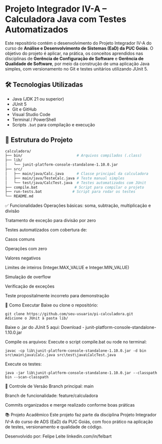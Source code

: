 # Projeto Integrador IV-A – Calculadora Java com Testes Automatizados

Este repositório contém o desenvolvimento do Projeto Integrador IV-A do curso de **Análise e Desenvolvimento de Sistemas (EaD) da PUC Goiás**. O objetivo do projeto é aplicar, na prática, os conceitos aprendidos nas disciplinas de **Gerência de Configuração de Software** e **Gerência de Qualidade de Software**, por meio da construção de uma aplicação Java simples, com versionamento no Git e testes unitários utilizando JUnit 5.

## 🛠 Tecnologias Utilizadas

- Java (JDK 21 ou superior)
- JUnit 5
- Git e GitHub
- Visual Studio Code
- Terminal / PowerShell
- Scripts `.bat` para compilação e execução

## 📂 Estrutura do Projeto

```bash
calculadora/
├── bin/                         # Arquivos compilados (.class)
├── lib/
│   └── junit-platform-console-standalone-1.10.0.jar
├── src/
│   ├── main/java/Calc.java      # Classe principal da calculadora
│   ├── main/java/TesteCalc.java # Teste manual simples
│   └── test/java/CalcTest.java  # Testes automatizados com JUnit
├── compile.bat                 # Script para compilar o projeto
├── run-tests.bat              # Script para rodar os testes
└── README.md

```


✅ Funcionalidades
Operações básicas: soma, subtração, multiplicação e divisão

Tratamento de exceção para divisão por zero

Testes automatizados com cobertura de:

Casos comuns

Operações com zero

Valores negativos

Limites de inteiros (Integer.MAX_VALUE e Integer.MIN_VALUE)

Simulação de overflow

Verificação de exceções

Teste propositalmente incorreto para demonstração

🚀 Como Executar
Baixe ou clone o repositório:

```
git clone https://github.com/seu-usuario/pi-calculadora.git
Adicione o JUnit à pasta lib/

```
Baixe o .jar do JUnit 5 aqui:
Download - junit-platform-console-standalone-1.10.0.jar


Compile os arquivos:
Execute o script compile.bat ou rode no terminal:

```
javac -cp lib\junit-platform-console-standalone-1.10.0.jar -d bin src\main\java\Calc.java src\test\java\CalcTest.java
```
Execute os testes:

```
java -jar lib\junit-platform-console-standalone-1.10.0.jar --classpath bin --scan-classpath
```

🔄 Controle de Versão
Branch principal: main

Branch de funcionalidade: feature/calculadora

Commits organizados e merge realizado conforme boas práticas

📚 Projeto Acadêmico
Este projeto faz parte da disciplina Projeto Integrador IV-A do curso de ADS (EaD) da PUC Goiás, com foco prático na aplicação de testes, versionamento e qualidade de código.

Desenvolvido por:
Felipe Leite
linkedin.com/in/felbart
